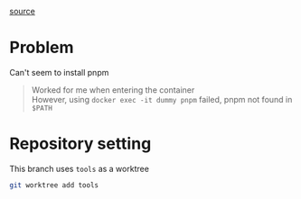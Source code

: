 [source](https://discord.com/channels/460871933748183040/460871933748183042/1286358213339512895)

# Problem
Can't seem to install pnpm
> Worked for me when entering the container<br>
> However, using `docker exec -it dummy pnpm` failed, pnpm not found in `$PATH`

# Repository setting
This branch uses `tools` as a worktree
```sh
git worktree add tools